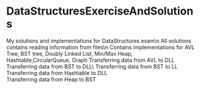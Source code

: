 # DataStructuresExerciseAndSolutions
 
My solutions and implementations for DataStructures exam\n
All solutions contains reading information from files\n
Contains implementations for AVL Tree, BST tree, Doubly Linked List, Min/Max Heap, Hashtable,CircularQueue, Graph
Transferring data from AVL to DLL\
Transferring data from BST to DLL\ 
Transferring data from BST to LL\
Transferring data from Hashtable to DLL\
Transferring data from Heap to BST
